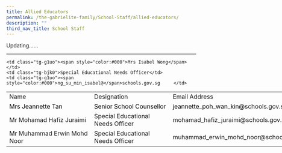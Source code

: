 ```yaml
---
title: Allied Educators
permalink: /the-gabrielite-family/School-Staff/allied-educators/
description: ""
third_nav_title: School Staff
---
```

Updating......


-----
<table class="tg" style="undefined;table-layout: fixed; width: 810px">
<colgroup>
<col style="width: 250px">
<col style="width: 230px">
<col style="width: 330px">
</colgroup>
<tbody>
  <tr>
    <td class="tg-95g1">Name</td>
    <td class="tg-95g1">Designation </td>
    <td class="tg-95g1">Email Address</td>
  </tr>
  <tr>
    <td class="tg-g1uo"><span style="color:#000">Mrs Jeannette Tan </span></td>
    <td class="tg-g1uo"><span style="color:#000">Senior School Counsellor</span></td>
    <td class="tg-g1uo"><span style="color:#000">jeannette_poh_wan_kin@</span>schools.gov.sg    </td>
  </tr>
 
    <td class="tg-g1uo"><span style="color:#000">Mrs Isabel Wong</span></td>
    <td class="tg-bjk0">Special Educational Needs Officer</td>
    <td class="tg-g1uo"><span style="color:#000">ng_su_min_isabel@</span>schools.gov.sg     </td>
  </tr>
  <tr>
    <td class="tg-bjk0">Mr Mohamad Hafiz Juraimi </td>
    <td class="tg-bjk0">Special Educational Needs Officer</td>
    <td class="tg-bjk0">mohamad_hafiz_juraimi@schools.gov.sg </td>
  </tr>
  <tr>
    <td class="tg-g1uo"><span style="color:#000">Mr </span>Muhammad Erwin Mohd Noor</td>
    <td class="tg-bjk0">Special Educational Needs Officer</td>
    <td class="tg-bjk0">muhammad_erwin_mohd_noor@schools.gov.sg</td>
  </tr>
</tbody>
</table>